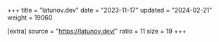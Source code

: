 +++
title = "latunov.dev"
date = "2023-11-17"
updated = "2024-02-21"
weight = 19060

[extra]
source = "https://latunov.dev/"
ratio = 11
size = 19
+++
